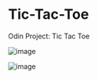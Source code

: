 # Tic-Tac-Toe
Odin Project: Tic Tac Toe

![image](https://github.com/leoshliak/Tic-Tac-Toe/assets/139138564/bf53704a-3e14-4b15-ad75-e109b873c135)

![image](https://github.com/leoshliak/Tic-Tac-Toe/assets/139138564/df733ee2-91a9-43d6-be5a-bfc65e40bcc6)
